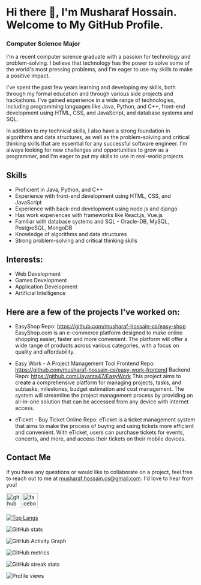 # Hi there 👋, I'm Musharaf Hossain. Welcome to My GitHub Profile.
### Computer Science Major
I'm a recent computer science graduate with a passion for technology and problem-solving. I believe that technology has the power to solve some of the world's most pressing problems, and I'm eager to use my skills to make a positive impact.

I've spent the past few years learning and developing my skills, both through my formal education and through various side projects and hackathons. I've gained experience in a wide range of technologies, including programming languages like Java, Python, and C++, front-end development using HTML, CSS, and JavaScript, and database systems and SQL.

In addition to my technical skills, I also have a strong foundation in algorithms and data structures, as well as the problem-solving and critical thinking skills that are essential for any successful software engineer. I'm always looking for new challenges and opportunities to grow as a programmer, and I'm eager to put my skills to use in real-world projects.

## Skills
- Proficient in Java, Python, and C++
- Experience with front-end development using HTML, CSS, and JavaScript
- Experience with back-end development using node.js and django
- Has work experiences with frameworks like React.js, Vue.js
- Familiar with database systems and SQL - Oracle-DB, MySQL, PostgreSQL, MongoDB
- Knowledge of algorithms and data structures
- Strong problem-solving and critical thinking skills

## Interests: 
- Web Development
- Games Development
- Application Development
- Artificial Intelligence

## Here are a few of the projects I've worked on:

- EasyShop
Repo: https://github.com/musharaf-hossain-cs/easy-shop
EasyShop.com is an e-commerce platform designed to make online shopping easier, faster and more convenient. The platform will offer a wide range of products across various categories, with a focus on quality and affordability.

- Easy Work - A Project Management Tool 
Frontend Repo: https://github.com/musharaf-hossain-cs/easy-work-frontend
Backend Repo: https://github.com/Jayanta47/EasyWork
This project aims to create a comprehensive platform for managing projects, tasks, and subtasks, milestones, budget estimation and cost management. The system will streamline the project management process by providing an all-in-one solution that can be accessed from any device with internet access.
- eTicket - Buy Ticket Online
Repo:
eTicket is a ticket management system that aims to make the process of buying and using tickets more efficient and convenient. With eTicket, users can purchase tickets for events, concerts, and more, and access their tickets on their mobile devices.

## Contact Me

If you have any questions or would like to collaborate on a project, feel free to reach out to me at musharaf.hossain.cs@gmail.com. I'd love to hear from you!

[<img src='https://cdn.jsdelivr.net/npm/simple-icons@3.0.1/icons/github.svg' alt='github' height='40'>](https://github.com/musharaf-hossain-cs)  [<img src='https://cdn.jsdelivr.net/npm/simple-icons@3.0.1/icons/facebook.svg' alt='facebook' height='40'>](https://www.facebook.com/Md.Musharaf.Hossain.3073/)  

[![Top Langs](https://github-readme-stats.vercel.app/api/top-langs/?username=https://github.com/musharaf-hossain-cs)](https://github.com/anuraghazra/github-readme-stats)

![GitHub stats](https://github-readme-stats.vercel.app/api?username=https://github.com/musharaf-hossain-cs&show_icons=true)  

![GitHub Activity Graph](https://activity-graph.herokuapp.com/graph?username=https://github.com/musharaf-hossain-cs)  

![GitHub metrics](https://metrics.lecoq.io/https://github.com/musharaf-hossain-cs)  

![GitHub streak stats](https://streak-stats.demolab.com/?user=https://github.com/musharaf-hossain-cs)  

![Profile views](https://gpvc.arturio.dev/https://github.com/musharaf-hossain-cs)  
